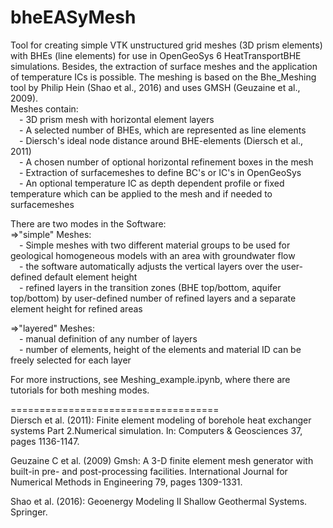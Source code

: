 # bheEASyMesh
Tool for creating simple VTK unstructured grid meshes (3D prism elements) with BHEs (line elements) for use in OpenGeoSys 6 HeatTransportBHE simulations. Besides, the extraction of surface meshes and the application of temperature ICs is possible. The meshing is based on the Bhe_Meshing tool by Philip Hein (Shao et al., 2016) and uses GMSH (Geuzaine et al., 2009).<br />
Meshes contain:<br />
    &emsp;- 3D prism mesh with horizontal element layers<br />
    &emsp;- A selected number of BHEs, which are represented as line elements<br />
    &emsp;- Diersch's ideal node distance around BHE-elements (Diersch et al., 2011)<br />
    &emsp;- A chosen number of optional horizontal refinement boxes in the mesh<br />
    &emsp;- Extraction of surfacemeshes to define BC's or IC's in OpenGeoSys<br />
    &emsp;- An optional temperature IC as depth dependent profile or fixed temperature which can be applied to the mesh and if needed to surfacemeshes<br />


There are two modes in the Software:<br />
=>"simple" Meshes:<br />
    &emsp;- Simple meshes with two different material groups to be used for geological homogeneous models with an area with groundwater flow <br />
    &emsp;- the software automatically adjusts the vertical layers over the user-defined default element height<br />
    &emsp;- refined layers in the transition zones (BHE top/bottom, aquifer top/bottom) by user-defined number of refined layers and a separate element height for refined areas<br />

=>"layered" Meshes:<br />
    &emsp;- manual definition of any number of layers<br />
    &emsp;- number of elements, height of the elements and material ID can be freely selected for each layer <br />

For more instructions, see Meshing_example.ipynb, where there are tutorials for both meshing modes.<br />


====================================<br />
Diersch et al. (2011): Finite element modeling of borehole heat exchanger systems Part 2.Numerical simulation. In: Computers & Geosciences 37, pages 1136-1147.<br />

Geuzaine C et al. (2009) Gmsh: A 3-D finite element mesh generator with built-in pre- and post-processing facilities. International Journal for Numerical Methods in Engineering 79, pages 1309-1331.

Shao et al. (2016): Geoenergy Modeling II Shallow Geothermal Systems. Springer.